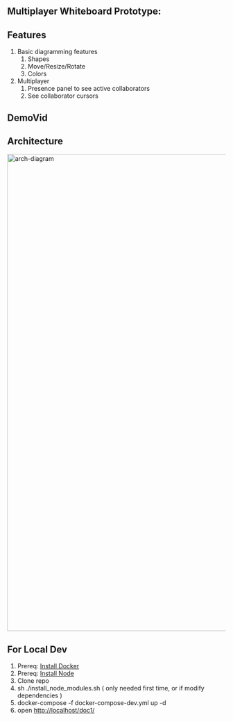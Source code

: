 
## Multiplayer Whiteboard Prototype:

## Features
1. Basic diagramming features
   1.  Shapes
   2.  Move/Resize/Rotate
   3.  Colors
2. Multiplayer 
   1.  Presence panel to see active collaborators
   2.  See collaborator cursors 

## DemoVid

## Architecture
<img width="1101" alt="arch-diagram" src="https://user-images.githubusercontent.com/3998480/115320566-01c6a180-a137-11eb-93cb-3032cf936603.png">

## For Local Dev
1.  Prereq: [Install Docker](https://docs.docker.com/get-docker/)
2.  Prereq: [Install Node](https://nodejs.org/en/download/)
3.  Clone repo
4.  sh ./install_node_modules.sh ( only needed first time, or if modify dependencies )
5.  docker-compose -f docker-compose-dev.yml up -d
6.  open [http://localhost/doc1/](http://localhost/doc1/)

